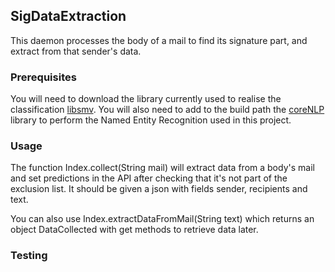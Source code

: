 ## SigDataExtraction

This daemon processes the body of a mail to find its signature part, and extract from that sender's data.

### Prerequisites

You will need to download the library currently used to realise the classification [libsmv](https://www.csie.ntu.edu.tw/~cjlin/libsvm/). You will also need to add to the build path the [coreNLP](https://stanfordnlp.github.io/CoreNLP/) library to perform the Named Entity Recognition used in this project.

### Usage

The function Index.collect(String mail) will extract data from a body's mail and set predictions in the API after checking that it's not part of the exclusion list. It should be given a json with fields sender, recipients and text.


You can also use Index.extractDataFromMail(String text) which returns an object DataCollected with get methods to retrieve data later.

### Testing

